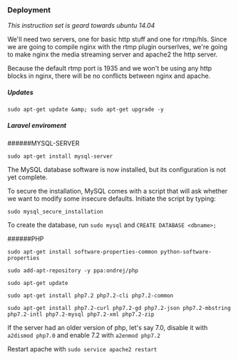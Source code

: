 ### Deployment

_This instruction set is geard towards ubuntu 14.04_

We'll need two servers, one for basic http stuff and one for rtmp/hls. Since we are going to
compile nginx with the rtmp plugin ourserlves, we're going to make nginx the media streaming server and apache2 the http server.

Because the default rtmp port is 1935 and we won't be using any http blocks in nginx, there will be no conflicts
between nginx and apache.

##### Updates
``sudo apt-get update &amp; sudo apt-get upgrade -y``

##### Laravel enviroment
######MYSQL-SERVER

``sudo apt-get install mysql-server``

The MySQL database software is now installed, but its configuration is not yet complete.

To secure the installation, MySQL comes with a script that will ask whether we want to modify some insecure defaults. Initiate the script by typing:

``sudo mysql_secure_installation``


To create the database, run ``sudo mysql`` and ``CREATE DATABASE <dbname>;``

######PHP

``sudo apt-get install software-properties-common python-software-properties``

``sudo add-apt-repository -y ppa:ondrej/php``

``sudo apt-get update``

``sudo apt-get install php7.2 php7.2-cli php7.2-common``

``sudo apt-get install php7.2-curl php7.2-gd php7.2-json php7.2-mbstring php7.2-intl php7.2-mysql php7.2-xml php7.2-zip`` 

If the server had an older version of php, let's say 7.0, disable it with ``a2dismod php7.0`` and enable
7.2 with ``a2enmod php7.2``

Restart apache with ``sudo service apache2 restart``